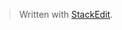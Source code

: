 

> Written with [StackEdit](https://stackedit.io/).
<!--stackedit_data:
eyJoaXN0b3J5IjpbNzY0NDkxOTU4LC0zNTE5NDkwMCwtMzY5OD
c5OTE3LC0xNzkyMTcyOTQ2LC0yOTAxMTU3NTNdfQ==
-->